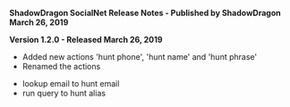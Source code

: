 **ShadowDragon SocialNet Release Notes - Published by ShadowDragon March 26, 2019**


**Version 1.2.0 - Released March 26, 2019**

* Added new actions 'hunt phone', 'hunt name' and 'hunt phrase'
* Renamed the actions
+ lookup email to hunt email
+ run query to hunt alias
